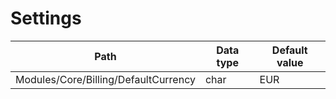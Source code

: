 # Settings

| Path                                 | Data type   | Default value |
| ------------------------------------ | ----------- | ------------- |
| Modules/Core/Billing/DefaultCurrency | char        | EUR           |

